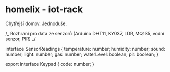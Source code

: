 # homelix - iot-rack

Chytřejší domov. Jednoduše.

/_ Rozhraní pro data ze senzorů (Arduino DHT11, KY037, LDR, MQ135, vodní senzor, PIR) _/

interface SensorReadings {
  temperature: number;
  humidity: number;
  sound: number;
  light: number;
  gas: number;
  waterLevel: boolean;
  pir: boolean;
}

export interface Keypad {
code: number;
}
